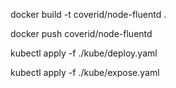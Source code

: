 docker build -t coverid/node-fluentd .

docker push coverid/node-fluentd

kubectl apply -f ./kube/deploy.yaml

kubectl apply -f ./kube/expose.yaml
